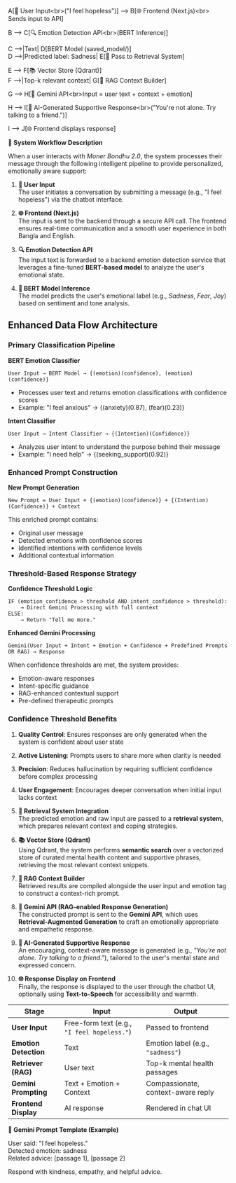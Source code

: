 A\[🧍 User Input\<br\>("I feel hopeless")\] \--\> B\[🌐 Frontend (Next.js)\<br\> Sends input to API\]

B \--\> C\[🔍 Emotion Detection API\<br\>(BERT Inference)\]

C \--\>|Text| D\[BERT Model (saved\_model/)\]  
D \--\>|Predicted label: Sadness| E\[🔁 Pass to Retrieval System\]

E \--\> F\[📚 Vector Store (Qdrant)\]  
F \--\>|Top-k relevant context| G\[📄 RAG Context Builder\]

G \--\> H\[🤖 Gemini API\<br\>Input \= user text \+ context \+ emotion\]

H \--\> I\[🧠 AI-Generated Supportive Response\<br\>("You're not alone. Try talking to a friend.")\]

I \--\> J\[🌐 Frontend displays response\]

**🧩 System Workflow Description**

When a user interacts with *Moner Bondhu 2.0*, the system processes their message through the following intelligent pipeline to provide personalized, emotionally aware support:

1. **🧍 User Input**  
    The user initiates a conversation by submitting a message (e.g., "I feel hopeless") via the chatbot interface.

2. **🌐 Frontend (Next.js)**  
    The input is sent to the backend through a secure API call. The frontend ensures real-time communication and a smooth user experience in both Bangla and English.

3. **🔍 Emotion Detection API**  
    The input text is forwarded to a backend emotion detection service that leverages a fine-tuned **BERT-based model** to analyze the user's emotional state.

4. **🧠 BERT Model Inference**  
    The model predicts the user's emotional label (e.g., *Sadness*, *Fear*, *Joy*) based on sentiment and tone analysis.

## Enhanced Data Flow Architecture

### Primary Classification Pipeline

**BERT Emotion Classifier**
```
User Input → BERT Model → {(emotion)(confidence), (emotion)(confidence)}
```
- Processes user text and returns emotion classifications with confidence scores
- Example: "I feel anxious" → {(anxiety)(0.87), (fear)(0.23)}

**Intent Classifier**
```
User Input → Intent Classifier → {(Intention)(Confidence)}
```
- Analyzes user intent to understand the purpose behind their message
- Example: "I need help" → {(seeking_support)(0.92)}

### Enhanced Prompt Construction

**New Prompt Generation**
```
New Prompt = User Input + {(emotion)(confidence)} + {(Intention)(Confidence)} + Context
```

This enriched prompt contains:
- Original user message
- Detected emotions with confidence scores
- Identified intentions with confidence levels
- Additional contextual information

### Threshold-Based Response Strategy

**Confidence Threshold Logic**
```
IF (emotion_confidence > threshold AND intent_confidence > threshold):
    → Direct Gemini Processing with full context
ELSE:
    → Return "Tell me more."
```

**Enhanced Gemini Processing**
```
Gemini(User Input + Intent + Emotion + Confidence + Predefined Prompts OR RAG) → Response
```

When confidence thresholds are met, the system provides:
- Emotion-aware responses
- Intent-specific guidance
- RAG-enhanced contextual support
- Pre-defined therapeutic prompts

### Confidence Threshold Benefits

1. **Quality Control**: Ensures responses are only generated when the system is confident about user state
2. **Active Listening**: Prompts users to share more when clarity is needed
3. **Precision**: Reduces hallucination by requiring sufficient confidence before complex processing
4. **User Engagement**: Encourages deeper conversation when initial input lacks context

5. **🔁 Retrieval System Integration**  
    The predicted emotion and raw input are passed to a **retrieval system**, which prepares relevant context and coping strategies.

6. **📚 Vector Store (Qdrant)**  
    Using Qdrant, the system performs **semantic search** over a vectorized store of curated mental health content and supportive phrases, retrieving the most relevant context snippets.

7. **📄 RAG Context Builder**  
    Retrieved results are compiled alongside the user input and emotion tag to construct a context-rich prompt.

8. **🤖 Gemini API (RAG-enabled Response Generation)**  
    The constructed prompt is sent to the **Gemini API**, which uses **Retrieval-Augmented Generation** to craft an emotionally appropriate and empathetic response.

9. **🧠 AI-Generated Supportive Response**  
    An encouraging, context-aware message is generated (e.g., *"You're not alone. Try talking to a friend."*), tailored to the user's mental state and expressed concern.

10. **🌐 Response Display on Frontend**  
     Finally, the response is displayed to the user through the chatbot UI, optionally using **Text-to-Speech** for accessibility and warmth.

| Stage | Input | Output |
| ----- | ----- | ----- |
| **User Input** | Free-form text (e.g., `"I feel hopeless."`) | Passed to frontend |
| **Emotion Detection** | Text | Emotion label (e.g., `"sadness"`) |
| **Retriever (RAG)** | User text | Top-k mental health passages |
| **Gemini Prompting** | Text \+ Emotion \+ Context | Compassionate, context-aware reply |
| **Frontend Display** | AI response | Rendered in chat UI |

**🧠 Gemini Prompt Template (Example)**

User said: "I feel hopeless."  
Detected emotion: sadness  
Related advice: \[passage 1\], \[passage 2\]

Respond with kindness, empathy, and helpful advice.
